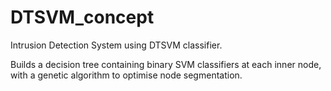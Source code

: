 # DTSVM_concept
Intrusion Detection System using DTSVM classifier.


Builds a decision tree containing binary SVM classifiers at each inner node, with a genetic algorithm to optimise node segmentation.
